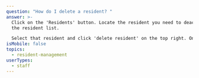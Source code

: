 ```yaml
---
question: "How do I delete a resident? "
answer: >-
  Click on the 'Residents' button. Locate the resident you need to deactivate in
  the resident list. 

  Select that resident and click 'delete resident' on the top right. Once you’ve done this, a new screen will appear asking you if you are sure. Select 'delete'. Deleting is a permanent action. 
isMobile: false
topics:
  - resident-management
userTypes:
  - staff
---
```

